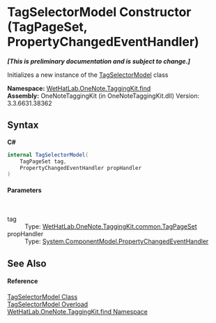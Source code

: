 # TagSelectorModel Constructor (TagPageSet, PropertyChangedEventHandler)
 _**\[This is preliminary documentation and is subject to change.\]**_

Initializes a new instance of the <a href="093ecf68-9afb-f529-98a7-c27089162014">TagSelectorModel</a> class

**Namespace:**&nbsp;<a href="0e3a8efd-07d2-1709-b1cd-709153222081">WetHatLab.OneNote.TaggingKit.find</a><br />**Assembly:**&nbsp;OneNoteTaggingKit (in OneNoteTaggingKit.dll) Version: 3.3.6631.38362

## Syntax

**C#**<br />
``` C#
internal TagSelectorModel(
	TagPageSet tag,
	PropertyChangedEventHandler propHandler
)
```


#### Parameters
&nbsp;<dl><dt>tag</dt><dd>Type: <a href="8abe04f4-0682-74c0-5557-fa48d6eff35f">WetHatLab.OneNote.TaggingKit.common.TagPageSet</a><br /></dd><dt>propHandler</dt><dd>Type: <a href="http://msdn2.microsoft.com/en-us/library/hyza7z75" target="_blank">System.ComponentModel.PropertyChangedEventHandler</a><br /></dd></dl>

## See Also


#### Reference
<a href="093ecf68-9afb-f529-98a7-c27089162014">TagSelectorModel Class</a><br /><a href="661da7c2-a79d-008c-ebca-957db794ceb9">TagSelectorModel Overload</a><br /><a href="0e3a8efd-07d2-1709-b1cd-709153222081">WetHatLab.OneNote.TaggingKit.find Namespace</a><br />